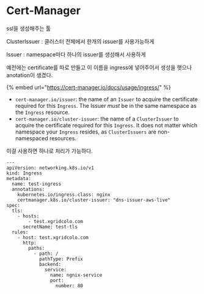 # Cert-Manager

ssl을 생성해주는 툴

ClusterIssuer : 클러스터 전체에서 한개의 issuer를 사용가능하게

Issuer : namespace마다 하나의 issuer를 생성해서 사용하게

예전에는 certificate를 따로 만들고 이 이름을 ingress에 넣어주어서 생성을 햇으나 anotation이 생겼다.

{% embed url="https://cert-manager.io/docs/usage/ingress/" %}

- `cert-manager.io/issuer`: the name of an `Issuer` to acquire the certificate required for this `Ingress`. The Issuer _must_ be in the same namespace as the `Ingress` resource.
- `cert-manager.io/cluster-issuer`: the name of a `ClusterIssuer` to acquire the certificate required for this `Ingress`. It does not matter which namespace your `Ingress` resides, as `ClusterIssuers` are non-namespaced resources.

이걸 사용하면 하나로 처리가 가능하다.

```text
---
apiVersion: networking.k8s.io/v1
kind: Ingress
metadata:
  name: test-ingress
  annotations:
    kubernetes.io/ingress.class: nginx
    certmanager.k8s.io/cluster-issuer: "dns-issuer-aws-live"
spec:
  tls:
    - hosts:
        - test.xgridcolo.com
      secretName: test-tls
  rules:
    - host: test.xgridcolo.com
      http:
        paths:
          - path: /
            pathType: Prefix
            backend:
              service:
                name: ngnix-service
                port:
                  number: 80

```
